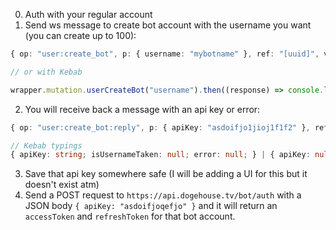 0. Auth with your regular account
1. Send ws message to create bot account with the username you want (you can create up to 100):
```typescript
{ op: "user:create_bot", p: { username: "mybotname" }, ref: "[uuid]", v: "0.2.0" }

// or with Kebab

wrapper.mutation.userCreateBot("username").then((response) => console.log(response));
```
2. You will receive back a message with an api key or error:
```typescript
{ op: "user:create_bot:reply", p: { apiKey: "asdoifjo1jioj1f1f2" }, ref: "[uuid]", v: "0.2.0" }

// Kebab typings
{ apiKey: string; isUsernameTaken: null; error: null; } | { apiKey: null; isUsernameTaken: true; error: null; } | { apiKey: null; isUsernameTaken: null; error: string; }
```
3. Save that api key somewhere safe (I will be adding a UI for this but it doesn't exist atm)
4. Send a POST request to `https://api.dogehouse.tv/bot/auth` with a JSON body `{ apiKey: "asdoifjoqefjo" }` and it will return an `accessToken` and `refreshToken` for that bot account.
